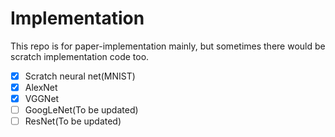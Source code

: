 # Implementation

This repo is for paper-implementation mainly, but sometimes there would be scratch implementation code too.
- [x] Scratch neural net(MNIST)
- [x] AlexNet
- [x] VGGNet
- [ ] GoogLeNet(To be updated)
- [ ] ResNet(To be updated)
